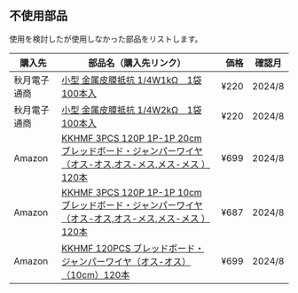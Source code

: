 ## 不使用部品
使用を検討したが使用しなかった部品をリストします。

|購入先|部品名（購入先リンク）|価格|確認月|
|----------|----------|----------:|----------|
|秋月電子通商|[小型 金属皮膜抵抗 1/4W1kΩ　1袋100本入](https://akizukidenshi.com/catalog/g/g108535/)|¥220|2024/8|
|秋月電子通商|[小型 金属皮膜抵抗 1/4W2kΩ　1袋100本入](https://akizukidenshi.com/catalog/g/g108539/)|¥220|2024/8|
|Amazon|[KKHMF 3PCS 120P 1P-1P 20cm ブレッドボード・ジャンパーワイヤ（オス-オス,オス-メス,メス-メス ）120本](https://www.amazon.co.jp/KKHMF-1P-1P-%E3%83%96%E3%83%AC%E3%83%83%E3%83%89%E3%83%9C%E3%83%BC%E3%83%89%E3%83%BB%E3%82%B8%E3%83%A3%E3%83%B3%E3%83%91%E3%83%BC%E3%83%AF%E3%82%A4%E3%83%A4%EF%BC%88%E3%83%A1%E3%82%B9-%E3%82%AA%E3%82%B9-%E3%83%A1%E3%82%B9-%E3%82%AA%E3%82%B9-%E3%82%AA%E3%82%B9-%E3%82%AA%E3%82%B9%EF%BC%89120%E6%9C%AC/dp/B072KH53HR/ref=sr_1_1?__mk_ja_JP=%E3%82%AB%E3%82%BF%E3%82%AB%E3%83%8A&crid=QOQPNCEGNF8W&dib=eyJ2IjoiMSJ9.HtpgVqsAVwe3Vak4Dv7NHMj1ebjzsUsUpXPfAWfcjbSnZgxabx4ZVkKhCmQkd4lag5WJdwRIB9EH6jQMXvnHpFj0AM65CdChH5ZkfMA6QOSs1OusSaczaYKPJW9AtCgYWAiPY4-nCnxCMSL6g8bmqhV2NMk7rWTJu3krhgIkmXLl13u_LxIMltJD4p5q39bn3KQHLeKAWHc9dYi4NgJZxcxqmF_O0KaL9uIeP6Hd_kJyKx6FvrOrUU87x4nDcvUbYdJcFR4IrXJZuWWrzCE9mjGOqISSteK3cZ1nZq15vXM.1FYVDatej0njNpJJw_ci7VyU6krEvKNZnLG-VLdf9Aw&dib_tag=se&keywords=%E3%83%96%E3%83%AC%E3%83%83%E3%83%89%E3%83%9C%E3%83%BC%E3%83%89%E3%83%BB%E3%82%B8%E3%83%A3%E3%83%B3%E3%83%91%E3%83%BC%E3%83%AF%E3%82%A4%E3%83%A4&qid=1723896504&refinements=p_123%3A415546&rnid=23341432051&s=industrial&sprefix=%E3%83%96%E3%83%AC%E3%83%83%E3%83%89%E3%83%9C%E3%83%BC%E3%83%89+%E3%82%B8%E3%83%A3%E3%83%B3%E3%83%91%E3%83%BC%E3%83%AF%E3%82%A4%E3%83%A4%2Cindustrial%2C213&sr=1-1)|¥699|2024/8|
|Amazon|[KKHMF 3PCS 120P 1P-1P 10cm ブレッドボード・ジャンパーワイヤ（オス-オス,オス-メス,メス-メス ）120本](https://www.amazon.co.jp/KKHMF-1P-1P-%E3%83%96%E3%83%AC%E3%83%83%E3%83%89%E3%83%9C%E3%83%BC%E3%83%89%E3%83%BB%E3%82%B8%E3%83%A3%E3%83%B3%E3%83%91%E3%83%BC%E3%83%AF%E3%82%A4%E3%83%A4%EF%BC%88%E3%83%A1%E3%82%B9-%E3%82%AA%E3%82%B9-%E3%83%A1%E3%82%B9-%E3%82%AA%E3%82%B9-%E3%82%AA%E3%82%B9-%E3%82%AA%E3%82%B9%EF%BC%89120%E6%9C%AC/dp/B0721MPYBS/ref=sr_1_3?__mk_ja_JP=%E3%82%AB%E3%82%BF%E3%82%AB%E3%83%8A&crid=QOQPNCEGNF8W&dib=eyJ2IjoiMSJ9.HtpgVqsAVwe3Vak4Dv7NHMj1ebjzsUsUpXPfAWfcjbSnZgxabx4ZVkKhCmQkd4lag5WJdwRIB9EH6jQMXvnHpFj0AM65CdChH5ZkfMA6QOSs1OusSaczaYKPJW9AtCgYWAiPY4-nCnxCMSL6g8bmqhV2NMk7rWTJu3krhgIkmXLl13u_LxIMltJD4p5q39bn3KQHLeKAWHc9dYi4NgJZxcxqmF_O0KaL9uIeP6Hd_kJyKx6FvrOrUU87x4nDcvUbYdJcFR4IrXJZuWWrzCE9mjGOqISSteK3cZ1nZq15vXM.1FYVDatej0njNpJJw_ci7VyU6krEvKNZnLG-VLdf9Aw&dib_tag=se&keywords=%E3%83%96%E3%83%AC%E3%83%83%E3%83%89%E3%83%9C%E3%83%BC%E3%83%89%E3%83%BB%E3%82%B8%E3%83%A3%E3%83%B3%E3%83%91%E3%83%BC%E3%83%AF%E3%82%A4%E3%83%A4&qid=1723896504&refinements=p_123%3A415546&rnid=23341432051&s=industrial&sprefix=%E3%83%96%E3%83%AC%E3%83%83%E3%83%89%E3%83%9C%E3%83%BC%E3%83%89+%E3%82%B8%E3%83%A3%E3%83%B3%E3%83%91%E3%83%BC%E3%83%AF%E3%82%A4%E3%83%A4%2Cindustrial%2C213&sr=1-3)|¥687|2024/8|
|Amazon|[KKHMF 120PCS ブレッドボード・ジャンパーワイヤ（オス-オス）（10cm）120本](https://www.amazon.co.jp/KKHMF-%E3%83%96%E3%83%AC%E3%83%83%E3%83%89%E3%83%9C%E3%83%BC%E3%83%89%E3%83%BB%E3%82%B8%E3%83%A3%E3%83%B3%E3%83%91%E3%83%BC%E3%83%AF%E3%82%A4%E3%83%A4%EF%BC%88%E3%82%AA%E3%82%B9-%E3%82%AA%E3%82%B9%EF%BC%89%EF%BC%8810cm%EF%BC%8940%E6%9C%AC/dp/B0177W93DS/ref=sr_1_4?__mk_ja_JP=%E3%82%AB%E3%82%BF%E3%82%AB%E3%83%8A&crid=QOQPNCEGNF8W&dib=eyJ2IjoiMSJ9.HtpgVqsAVwe3Vak4Dv7NHMj1ebjzsUsUpXPfAWfcjbSnZgxabx4ZVkKhCmQkd4lag5WJdwRIB9EH6jQMXvnHpFj0AM65CdChH5ZkfMA6QOSs1OusSaczaYKPJW9AtCgYWAiPY4-nCnxCMSL6g8bmqhV2NMk7rWTJu3krhgIkmXLl13u_LxIMltJD4p5q39bn3KQHLeKAWHc9dYi4NgJZxcxqmF_O0KaL9uIeP6Hd_kJyKx6FvrOrUU87x4nDcvUbYdJcFR4IrXJZuWWrzCE9mjGOqISSteK3cZ1nZq15vXM.1FYVDatej0njNpJJw_ci7VyU6krEvKNZnLG-VLdf9Aw&dib_tag=se&keywords=%E3%83%96%E3%83%AC%E3%83%83%E3%83%89%E3%83%9C%E3%83%BC%E3%83%89%E3%83%BB%E3%82%B8%E3%83%A3%E3%83%B3%E3%83%91%E3%83%BC%E3%83%AF%E3%82%A4%E3%83%A4&qid=1723896504&refinements=p_123%3A415546&rnid=23341432051&s=industrial&sprefix=%E3%83%96%E3%83%AC%E3%83%83%E3%83%89%E3%83%9C%E3%83%BC%E3%83%89+%E3%82%B8%E3%83%A3%E3%83%B3%E3%83%91%E3%83%BC%E3%83%AF%E3%82%A4%E3%83%A4%2Cindustrial%2C213&sr=1-4)|¥699|2024/8|
